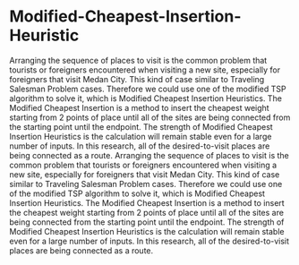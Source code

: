 # Modified-Cheapest-Insertion-Heuristic
Arranging the sequence of places to visit is the common problem that tourists or foreigners encountered when visiting a new site, especially for foreigners that visit Medan City. This kind of case similar to Traveling Salesman Problem cases. Therefore we could use one of the modified TSP algorithm to solve it, which is Modified Cheapest Insertion Heuristics. The Modified Cheapest Insertion is a method to insert the cheapest weight starting from 2 points of place until all of the sites are being connected from the starting point until the endpoint. The strength of Modified Cheapest Insertion Heuristics is the calculation will remain stable even for a large number of inputs. In this research, all of the desired-to-visit places are being connected as a route. Arranging the sequence of places to visit is the common problem that tourists or foreigners encountered when visiting a new site, especially for foreigners that visit Medan City. This kind of case similar to Traveling Salesman Problem cases. Therefore we could use one of the modified TSP algorithm to solve it, which is Modified Cheapest Insertion Heuristics. The Modified Cheapest Insertion is a method to insert the cheapest weight starting from 2 points of place until all of the sites are being connected from the starting point until the endpoint. The strength of Modified Cheapest Insertion Heuristics is the calculation will remain stable even for a large number of inputs. In this research, all of the desired-to-visit places are being connected as a route. 
